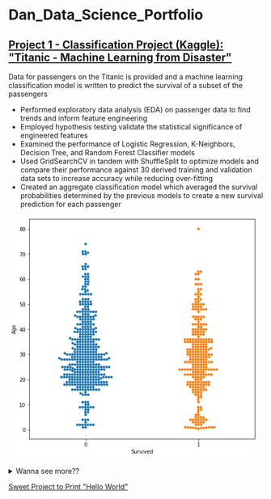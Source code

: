 # Dan_Data_Science_Portfolio

## [Project 1 - Classification Project (Kaggle):  "Titanic - Machine Learning from Disaster"](https://github.com/drossDS/Project-Classification-Titanic_Machine_Learning)
Data for passengers on the Titanic is provided and a machine learning classification model is written to predict the survival of a subset of the passengers
- Performed exploratory data analysis (EDA) on passenger data to find trends and inform feature engineering
- Employed hypothesis testing validate the statistical significance of engineered features
- Examined the performance of Logistic Regression, K-Neighbors, Decision Tree, and Random Forest Classifier models
- Used GridSearchCV in tandem with ShuffleSplit to optimize models and compare their performance against 30 derived training and validation data sets to increase accuracy while reducing over-fitting
- Created an aggregate classification model which averaged the survival probabilities determined by the previous models to create a new survival prediction for each passenger

![](/Images/Swarmplot.png)

<details>
<summary>Wanna see more??</summary>

<br>
Check out this image!
<br>
![](/Images/Swarmplot.png)


</details>

[Sweet Project to Print "Hello World"](https://github.com/drossDS/hello_world)
